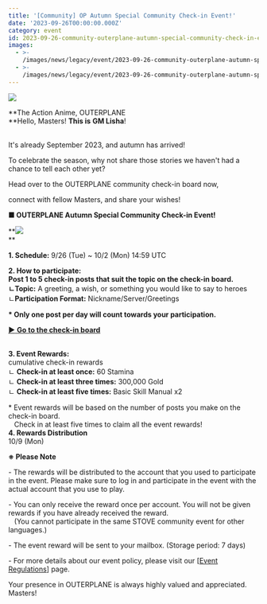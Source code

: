 ```yaml
---
title: '[Community] OP Autumn Special Community Check-in Event!'
date: '2023-09-26T00:00:00.000Z'
category: event
id: 2023-09-26-community-outerplane-autumn-special-community-check-in-event
images:
  - >-
    /images/news/legacy/event/2023-09-26-community-outerplane-autumn-special-community-check-in-event/ebb3b11d16c04227b9da90caa532fc70.webp
  - >-
    /images/news/legacy/event/2023-09-26-community-outerplane-autumn-special-community-check-in-event/435e255483d34da38ff01d8a1abc3757.webp
---
```


![](/images/news/legacy/event/2023-09-26-community-outerplane-autumn-special-community-check-in-event/ebb3b11d16c04227b9da90caa532fc70.webp)

  
  
**The Action Anime, OUTERPLANE  
**Hello, Masters! **This is** **GM Lisha**!  
 

It's already September 2023, and autumn has arrived!

To celebrate the season, why not share those stories we haven't had a chance to tell each other yet?

Head over to the OUTERPLANE community check-in board now,

connect with fellow Masters, and share your wishes!

**■ OUTERPLANE Autumn Special Community Check-in Event!**

**![](/images/news/legacy/event/2023-09-26-community-outerplane-autumn-special-community-check-in-event/435e255483d34da38ff01d8a1abc3757.webp)  
**  
  
**1\. Schedule:** 9/26 (Tue) ~ 10/2 (Mon) 14:59 UTC  
  
**2\. How to participate:  
**Post 1 to 5 check-in posts that suit the topic on the check-in board.  
ㄴ**Topic:** A greeting, a wish, or something you would like to say to heroes  
ㄴ**Participation Format:** Nickname/Server/Greetings

**\* Only one post per day will count towards your participation.**

[**▶** **Go to the check-in board**](https://page.onstove.com/outerplane/en/list/123562?page=1)

   
**3\. Event Rewards:**   
cumulative check-in rewards  
ㄴ **Check-in at least once:** 60 Stamina  
ㄴ **Check-in at least three times:** 300,000 Gold  
ㄴ **Check-in at least five times:** Basic Skill Manual x2

\* Event rewards will be based on the number of posts you make on the check-in board.  
   Check in at least five times to claim all the event rewards!  
**4\. Rewards Distribution**  
10/9 (Mon)

  
**※ Please Note**

\- The rewards will be distributed to the account that you used to participate in the event. Please make sure to log in and participate in the event with the actual account that you use to play.

\- You can only receive the reward once per account. You will not be given rewards if you have already received the reward.  
   (You cannot participate in the same STOVE community event for other languages.)

\- The event reward will be sent to your mailbox. (Storage period: 7 days)

\- For more details about our event policy, please visit our \[[Event Regulations](https://www.smilegatemegaport.com/terms/index?gameType=MOBILE&termsType=8&langCode=en)\] page.

Your presence in OUTERPLANE is always highly valued and appreciated. Masters!
